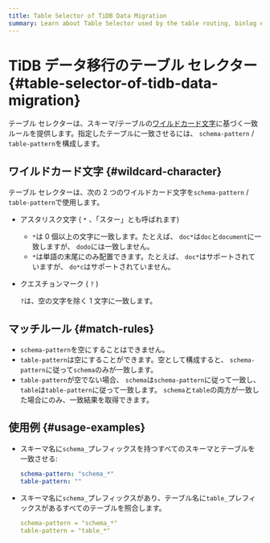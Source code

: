 ```yaml
---
title: Table Selector of TiDB Data Migration
summary: Learn about Table Selector used by the table routing, binlog event filtering, and column mapping rule of Data Migration.
---
```


# TiDB データ移行のテーブル セレクター {#table-selector-of-tidb-data-migration}

テーブル セレクターは、スキーマ/テーブルの[ワイルドカード文字](https://en.wikipedia.org/wiki/Wildcard_character)に基づく一致ルールを提供します。指定したテーブルに一致させるには、 `schema-pattern` / `table-pattern`を構成します。

## ワイルドカード文字 {#wildcard-character}

テーブル セレクターは、次の 2 つのワイルドカード文字を`schema-pattern` / `table-pattern`で使用します。

-   アスタリスク文字 ( `*` 、「スター」とも呼ばれます)

    -   `*`は 0 個以上の文字に一致します。たとえば、 `doc*`は`doc`と`document`に一致しますが、 `dodo`には一致しません。
    -   `*`は単語の末尾にのみ配置できます。たとえば、 `doc*`はサポートされていますが、 `do*c`はサポートされていません。

-   クエスチョンマーク ( `?` )

    `?`は、空の文字を除く 1 文字に一致します。

## マッチルール {#match-rules}

-   `schema-pattern`を空にすることはできません。
-   `table-pattern`は空にすることができます。空として構成すると、 `schema-pattern`に従って`schema`のみが一致します。
-   `table-pattern`が空でない場合、 `schema`は`schema-pattern`に従って一致し、 `table`は`table-pattern`に従って一致します。 `schema`と`table`の両方が一致した場合にのみ、一致結果を取得できます。

## 使用例 {#usage-examples}

-   スキーマ名に`schema_`プレフィックスを持つすべてのスキーマとテーブルを一致させる:

    ```yaml
    schema-pattern: "schema_*"
    table-pattern: ""
    ```

-   スキーマ名に`schema_`プレフィックスがあり、テーブル名に`table_`プレフィックスがあるすべてのテーブルを照合します。

    ```yaml
    schema-pattern = "schema_*"
    table-pattern = "table_*"
    ```
